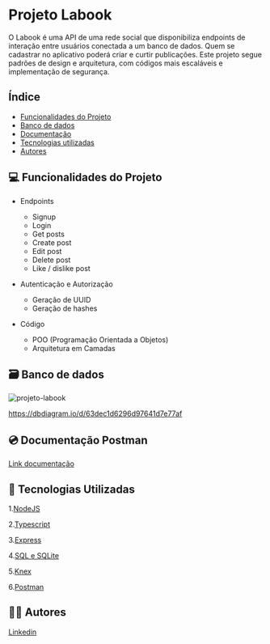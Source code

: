 # Projeto Labook

O Labook é uma API de uma rede social que disponibiliza endpoints de interação entre usuários conectada a um banco de dados. Quem se cadastrar no aplicativo poderá criar e curtir publicações. Este projeto segue padrões de design e arquitetura, com códigos mais escaláveis e implementação de segurança.

## Índice

- <a href="#-funcionalidades-do-projeto">Funcionalidades do Projeto</a>
- <a href="-banco-de-dados">Banco de dados</a>
- <a href="#-documentação-postman">Documentação</a>
- <a href="#-tecnologias-utilizadas">Tecnologias utilizadas</a>
- <a href="#-autores">Autores</a>

## 💻 Funcionalidades do Projeto

- Endpoints
    - Signup
    - Login
    - Get posts
    - Create post
    - Edit post
    - Delete post
    - Like / dislike post

- Autenticação e Autorização
    - Geração de UUID
    - Geração de hashes

- Código
    - POO (Programação Orientada a Objetos)
    - Arquitetura em Camadas
    

## 🗃️ Banco de dados
![projeto-labook](https://user-images.githubusercontent.com/29845719/216036534-2b3dfb48-7782-411a-bffd-36245b78594e.png)

https://dbdiagram.io/d/63dec1d6296d97641d7e77af

## 💿 Documentação Postman
[Link documentação](https://documenter.getpostman.com/view/24461088/2s93CPrCnJ)


## 🚀 Tecnologias Utilizadas

1.[NodeJS](https://nodejs.org/en/)

2.[Typescript](https://www.typescriptlang.org/)

3.[Express](https://expressjs.com/pt-br/)

4.[SQL e SQLite](https://www.sqlite.org/index.html)

5.[Knex](https://knexjs.org/guide/)

6.[Postman](https://www.postman.com/)

## 👩‍💻 Autores

[Linkedin](https://www.linkedin.com/ingiovana-ferreira-tiburtino-475486216/)
